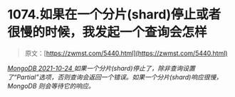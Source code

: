 <!--yml
category: 未分类
date: 0001-01-01 00:00:00
-->

# 1074.如果在一个分片(shard)停止或者很慢的时候，我发起一个查询会怎样

> 原文：[https://zwmst.com/5440.html](https://zwmst.com/5440.html)

   [ *MongoDB* ](https://zwmst.com/mongodb)*[ <time datetime="2021-10-25T00:57:03+08:00"> 2021-10-24 </time> ](https://zwmst.com/5440.html)  如果一个分片(shard)停止了，除非查询设置了“Partial”选项，否则查询会返回一个错误。如果一个分片(shard)响应很慢，MongoDB 则会等待它的响应。*